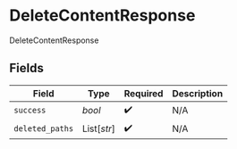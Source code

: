 # DeleteContentResponse

DeleteContentResponse


## Fields

| Field              | Type               | Required           | Description        |
| ------------------ | ------------------ | ------------------ | ------------------ |
| `success`          | *bool*             | :heavy_check_mark: | N/A                |
| `deleted_paths`    | List[*str*]        | :heavy_check_mark: | N/A                |